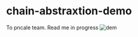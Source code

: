 # chain-abstraxtion-demo
To pncale team. Read me in progress
![dem](https://user-images.githubusercontent.com/40043037/230978413-b7a8c92e-bee8-4810-afc9-4da9fecd34e4.PNG)
